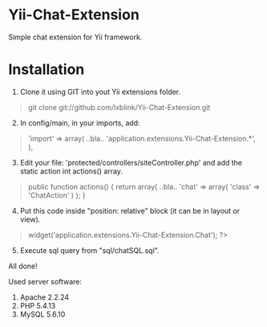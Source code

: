 Yii-Chat-Extension
==================

Simple chat extension for Yii framework.

Installation
===

1. Clone it using GIT into yout Yii extensions folder.

> git clone git://github.com/lxblink/Yii-Chat-Extension.git



2. In config/main, in your imports, add:

> 'import' => array(
>        ..bla..
>        'application.extensions.Yii-Chat-Extension.*',
>    ),



3. Edit your file: 'protected/controllers/siteController.php' and add the static action int actions() array.

>    public function actions()
>    {
>        return array(
>            ..bla..
>            'chat' => array(
>                            'class' => 'ChatAction'
>            ) 
>        );
>    }



4. Put this code inside "position: relative" block (it can be in layout or view).

> <?php $this->widget('application.extensions.Yii-Chat-Extension.Chat'); ?>

5. Execute sql query from "sql/chatSQL.sql".

All done!




Used server software:

1. Apache 2.2.24
2. PHP 5.4.13
3. MySQL 5.6.10

